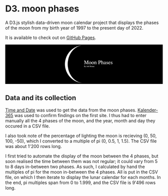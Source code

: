 # D3. moon phases

 A D3.js stylish data-driven moon calendar project that displays the phases of the moon from my birth year of 1997 to the present day of 2022.
 
 It is available to check out on [GitHub Pages](https://antejr.github.io/D3JS_MoonPhases/).

<p align="center">
  <img src="Images/MoonPhases.gif" alt="Sublime's custom image"/>
</p>

## Data and its collection

[Time and Date](https://www.timeanddate.com/moon/phases/?year=20229) was used to get the data from the moon phases. [Kalender-365](https://kalender-365.de/calendrier-lunaire.php) was used to confirm findings on the first site. I thus had to enter manually all the 4 phases of the moon, and the year, month and day they occured in a CSV file.

I also took note of the percentage of lighting the moon is recieving (0, 50, 100, -50), which I converted to a multiple of pi (0, 0.5, 1, 1.5). The CSV file was about 1'200 rows long.

I first tried to automate the display of the moon between the 4 phases, but soon realised the time between them was not regular; it could vary from 5 to 8 days in-between two phases. As such, I calculated by hand the multiples of pi for the moon in-between the 4 phases. All is put in the CSV file, on which I then iterate to display the lunar calendar for each months. In the end, pi multiples span from 0 to 1.999, and the CSV file is 9'496 rows long.
